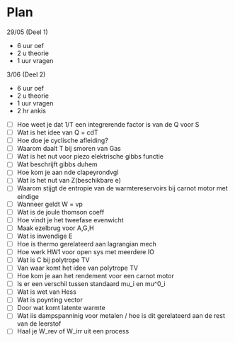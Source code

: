 # Plan

29/05 (Deel 1)
- 6 uur oef 
- 2 u theorie 
- 1 uur vragen 

3/06 (Deel 2)
- 6 uur oef 
- 2 u theorie 
- 1 uur vragen 
- 2 hr ankis


- [ ]  Hoe weet je dat 1/T een integrerende factor is van de Q voor S
- [ ]  Wat is het idee van Q = cdT
- [ ]  Hoe doe je cyclische afleiding?
- [ ]  Waarom daalt T bij smoren van Gas
- [ ]  Wat is het nut voor piezo elektrische gibbs functie
- [ ]  Wat beschrijft gibbs duhem
- [ ]  Hoe kom je aan nde clapeyrondvgl
- [ ]  Wat is het nut van Z(beschikbare e)
- [ ]  Waarom stijgt de entropie van de warmtereservoirs bij carnot motor met eindige
- [ ]  Wanneer geldt W = vp
- [ ]  Wat is de joule thomson coeff
- [ ]  Hoe vindt je het tweefase evenwicht
- [ ]  Maak ezelbrug voor A,G,H
- [ ]  Wat is inwendige E
- [ ]  Hoe is thermo gerelateerd aan lagrangian mech
- [ ]  Hoe werk HW1 voor open sys met meerdere IO
- [ ]  Wat is C bij polytrope TV
- [ ]  Van waar komt het idee van polytrope TV
- [ ]  Hoe kom je aan het rendement voor een carnot motor
- [ ]  Is er een verschil tussen standaard mu_i en mu^0_i
- [ ]  Wat is wet van Hess
- [ ]  Wat is poynting vector
- [ ]  Door wat komt latente warmte
- [ ]  Wat iis dampspanninig voor metalen / hoe is dit gerelateerd aan de rest van de leerstof
- [ ]  Haal je W_rev of W_irr uit een process
